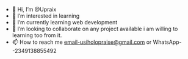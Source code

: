 - 👋 Hi, I’m @Upraix
- 👀 I’m interested in learning 
- 🌱 I’m currently learning web development
- 💞️ I’m looking to collaborate on any project available i am willing to learning too from it.
- 📫 How to reach me email-usiholopraise@gmail.com or WhatsApp--2349138855492


<!---
Upraix/Upraix is a ✨ special ✨ repository because its `README.md` (this file) appears on your GitHub profile.
You can click the Preview link to take a look at your changes.
--->
